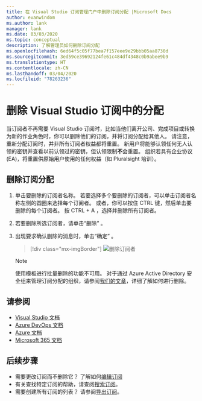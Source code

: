 ```yaml
---
title: 在 Visual Studio 订阅管理门户中删除订阅分配 |Microsoft Docs
author: evanwindom
ms.author: lank
manager: lank
ms.date: 03/03/2020
ms.topic: conceptual
description: 了解管理员如何删除订阅分配
ms.openlocfilehash: 6ed64f5c05f77bea7f157eee9e29bbb05aa8730d
ms.sourcegitcommit: 3ed59ce39692124fe61c484df4348c0b9abee9b9
ms.translationtype: HT
ms.contentlocale: zh-CN
ms.lasthandoff: 03/04/2020
ms.locfileid: "78263236"
---
```

# <a name="delete-assignments-in-visual-studio-subscriptions"></a>删除 Visual Studio 订阅中的分配
当订阅者不再需要 Visual Studio 订阅时，比如当他们离开公司、完成项目或转换为新的作业角色时，你可以删除他们的订阅，并将订阅分配给其他人。 请注意，重新分配订阅时，并非所有订阅者权益都将重置。  新用户将能够认领任何无人认领的密钥并查看以前认领过的密钥，但认领限制**不**会重置。  组织若具有企业协议 (EA)，将重置供原始用户使用的任何权益（如 Pluralsight 培训）。 

## <a name="delete-a-subscription-assignment"></a>删除订阅分配
1. 单击要删除的订阅者名称。 若要选择多个要删除的订阅者，可以单击订阅者名称左侧的圆圈来选择每个订阅者。  或者，你可以按住 CTRL  键，然后单击要删除的每个订阅者。  按 CTRL + A  ，选择并删除所有订阅者。 
2. 若要删除所选订阅者，请单击“删除”  。
3. 出现要求确认删除的消息时，单击“确定”  。
   > [!div class="mx-imgBorder"]
   > ![删除订阅者](_img/delete-license/delete-subscribers.png)

   > [!NOTE]
   > 使用模板进行批量删除的功能不可用。 对于通过 Azure Active Directory 安全组来管理订阅分配的组织，请参阅[我们的文章](assign-license-bulk.md#use-azure-active-directory-groups-to-assign-subscriptions)，详细了解如何进行删除。  

## <a name="see-also"></a>请参阅
- [Visual Studio 文档](https://docs.microsoft.com/visualstudio/)
- [Azure DevOps 文档](https://docs.microsoft.com/azure/devops/)
- [Azure 文档](https://docs.microsoft.com/azure/)
- [Microsoft 365 文档](https://docs.microsoft.com/microsoft-365/)

## <a name="next-steps"></a>后续步骤
- 需要更改订阅而不删除它？  了解如何[编辑订阅](edit-license.md)
- 有关查找特定订阅的帮助，请查阅[搜索订阅](search-license.md)。
- 需要创建所有订阅的列表？  请参阅[导出订阅](exporting-subscriptions.md)。


